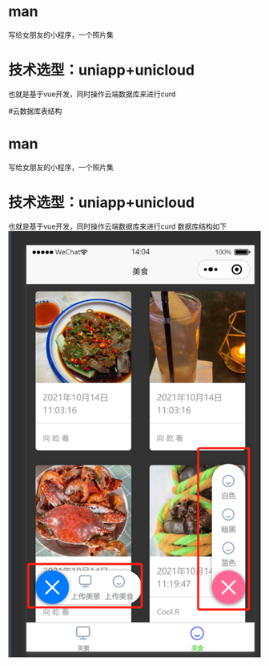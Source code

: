 # man
写给女朋友的小程序，一个照片集

# 技术选型：uniapp+unicloud
也就是基于vue开发，同时操作云端数据库来进行curd

#云数据库表结构

# man
写给女朋友的小程序，一个照片集

# 技术选型：uniapp+unicloud
也就是基于vue开发，同时操作云端数据库来进行curd
数据库结构如下
![pic1](./static/sample1.png)
